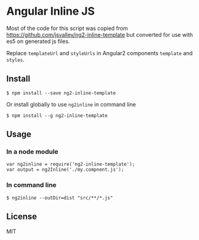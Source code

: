 # Angular Inline JS

Most of the code for this script was copied from https://github.com/jsvalley/ng2-inline-template
but converted for use with es5 on generated js files.

Replace `templateUrl` and `styleUrls` in Angular2 components `template` and `styles`.

## Install

    $ npm install --save ng2-inline-template
    
 Or install globally to use `ng2inline` in command line
 
    $ npm install --g ng2-inline-template

## Usage

### In a node module

    var ng2inline = require('ng2-inline-template');
    var output = ng2Inline('./my.compnent.js');
        
### In command line
    
    $ ng2inline --outDir=dist "src/**/*.js"

## License
MIT
